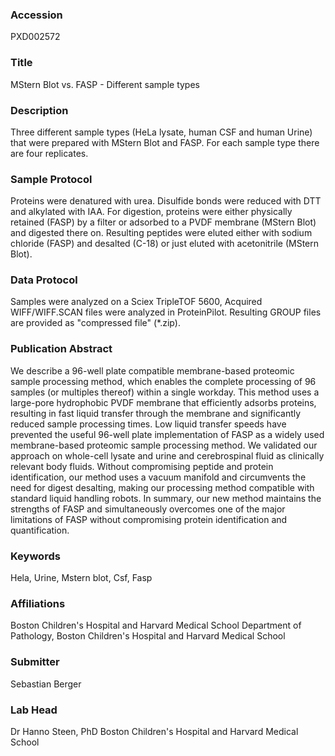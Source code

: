 ### Accession
PXD002572

### Title
MStern Blot vs. FASP - Different sample types

### Description
Three different sample types (HeLa lysate, human CSF and human Urine) that were prepared with MStern Blot and FASP. For each sample type there are four replicates.

### Sample Protocol
Proteins were denatured with urea. Disulfide bonds were reduced with DTT and alkylated with IAA. For digestion, proteins were either physically retained (FASP) by a filter or adsorbed to a PVDF membrane (MStern Blot) and digested there on. Resulting peptides were eluted either with sodium chloride (FASP) and desalted (C-18) or just eluted with acetonitrile (MStern Blot).

### Data Protocol
Samples were analyzed on a Sciex TripleTOF 5600, Acquired WIFF/WIFF.SCAN files were analyzed in ProteinPilot. Resulting GROUP files are provided as "compressed file" (*.zip).

### Publication Abstract
We describe a 96-well plate compatible membrane-based proteomic sample processing method, which enables the complete processing of 96 samples (or multiples thereof) within a single workday. This method uses a large-pore hydrophobic PVDF membrane that efficiently adsorbs proteins, resulting in fast liquid transfer through the membrane and significantly reduced sample processing times. Low liquid transfer speeds have prevented the useful 96-well plate implementation of FASP as a widely used membrane-based proteomic sample processing method. We validated our approach on whole-cell lysate and urine and cerebrospinal fluid as clinically relevant body fluids. Without compromising peptide and protein identification, our method uses a vacuum manifold and circumvents the need for digest desalting, making our processing method compatible with standard liquid handling robots. In summary, our new method maintains the strengths of FASP and simultaneously overcomes one of the major limitations of FASP without compromising protein identification and quantification.

### Keywords
Hela, Urine, Mstern blot, Csf, Fasp

### Affiliations
Boston Children's Hospital and Harvard Medical School
Department of Pathology, Boston Children's Hospital and Harvard Medical School

### Submitter
Sebastian Berger

### Lab Head
Dr Hanno Steen, PhD
Boston Children's Hospital and Harvard Medical School



